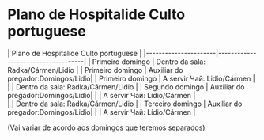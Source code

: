 # Plano de Hospitalide Culto portuguese


|        Plano de Hospitalide Culto portuguese            | 
|----------------------|------------------------------------|
| Primeiro domingo     | Dentro da sala: Radka/Cármen/Lidio |
| Primeiro domingo     | Auxiliar do pregador:Domingos/Lidio| 
| Primeiro domingo     | A servir Чай: Lidio/Cármen         |   
|                      | Dentro da sala: Radka/Cármen/Lidio |
| Segundo domingo      | Auxiliar do pregador:Domingos/Lidio| 
|                      | A servir Чай: Lídio/Cármen         |   
|                      | Dentro da sala: Radka/Cármen/Lidio |
| Terceiro domingo     | Auxiliar do pregador:Domingos/Lidio| 
|                      | A servir Чай: Lídio/Cármen         |  

(Vai variar de acordo aos domingos que teremos separados)

